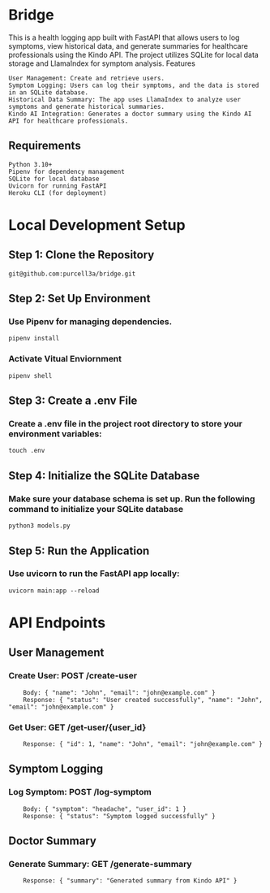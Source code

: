 # Bridge

This is a health logging app built with FastAPI that allows users to log symptoms, view historical data, and generate summaries for healthcare professionals using the Kindo API. The project utilizes SQLite for local data storage and LlamaIndex for symptom analysis.
Features

    User Management: Create and retrieve users.
    Symptom Logging: Users can log their symptoms, and the data is stored in an SQLite database.
    Historical Data Summary: The app uses LlamaIndex to analyze user symptoms and generate historical summaries.
    Kindo AI Integration: Generates a doctor summary using the Kindo AI API for healthcare professionals.

## Requirements

    Python 3.10+
    Pipenv for dependency management
    SQLite for local database
    Uvicorn for running FastAPI
    Heroku CLI (for deployment)

# Local Development Setup

## Step 1: Clone the Repository
`git@github.com:purcell3a/bridge.git`

## Step 2: Set Up Environment
### Use Pipenv for managing dependencies.
`pipenv install`

###  Activate Vitual Enviornment
`pipenv shell`

## Step 3: Create a .env File
###  Create a .env file in the project root directory to store your environment variables:
`touch .env`

## Step 4: Initialize the SQLite Database
### Make sure your database schema is set up. Run the following command to initialize your SQLite database
`python3 models.py`

## Step 5: Run the Application
### Use uvicorn to run the FastAPI app locally:
`uvicorn main:app --reload`

# API Endpoints
## User Management

   ###  Create User: POST /create-user
        Body: { "name": "John", "email": "john@example.com" }
        Response: { "status": "User created successfully", "name": "John", "email": "john@example.com" }
   ###  Get User: GET /get-user/{user_id}
        Response: { "id": 1, "name": "John", "email": "john@example.com" }

##  Symptom Logging

   ###  Log Symptom: POST /log-symptom
        Body: { "symptom": "headache", "user_id": 1 }
        Response: { "status": "Symptom logged successfully" }

##  Doctor Summary

### Generate Summary: GET /generate-summary
        Response: { "summary": "Generated summary from Kindo API" }

